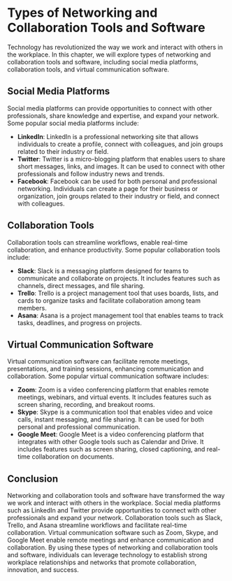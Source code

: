 Types of Networking and Collaboration Tools and Software
===========================================================================================================================

Technology has revolutionized the way we work and interact with others in the workplace. In this chapter, we will explore types of networking and collaboration tools and software, including social media platforms, collaboration tools, and virtual communication software.

Social Media Platforms
----------------------

Social media platforms can provide opportunities to connect with other professionals, share knowledge and expertise, and expand your network. Some popular social media platforms include:

* **LinkedIn**: LinkedIn is a professional networking site that allows individuals to create a profile, connect with colleagues, and join groups related to their industry or field.
* **Twitter**: Twitter is a micro-blogging platform that enables users to share short messages, links, and images. It can be used to connect with other professionals and follow industry news and trends.
* **Facebook**: Facebook can be used for both personal and professional networking. Individuals can create a page for their business or organization, join groups related to their industry or field, and connect with colleagues.

Collaboration Tools
-------------------

Collaboration tools can streamline workflows, enable real-time collaboration, and enhance productivity. Some popular collaboration tools include:

* **Slack**: Slack is a messaging platform designed for teams to communicate and collaborate on projects. It includes features such as channels, direct messages, and file sharing.
* **Trello**: Trello is a project management tool that uses boards, lists, and cards to organize tasks and facilitate collaboration among team members.
* **Asana**: Asana is a project management tool that enables teams to track tasks, deadlines, and progress on projects.

Virtual Communication Software
------------------------------

Virtual communication software can facilitate remote meetings, presentations, and training sessions, enhancing communication and collaboration. Some popular virtual communication software includes:

* **Zoom**: Zoom is a video conferencing platform that enables remote meetings, webinars, and virtual events. It includes features such as screen sharing, recording, and breakout rooms.
* **Skype**: Skype is a communication tool that enables video and voice calls, instant messaging, and file sharing. It can be used for both personal and professional communication.
* **Google Meet**: Google Meet is a video conferencing platform that integrates with other Google tools such as Calendar and Drive. It includes features such as screen sharing, closed captioning, and real-time collaboration on documents.

Conclusion
----------

Networking and collaboration tools and software have transformed the way we work and interact with others in the workplace. Social media platforms such as LinkedIn and Twitter provide opportunities to connect with other professionals and expand your network. Collaboration tools such as Slack, Trello, and Asana streamline workflows and facilitate real-time collaboration. Virtual communication software such as Zoom, Skype, and Google Meet enable remote meetings and enhance communication and collaboration. By using these types of networking and collaboration tools and software, individuals can leverage technology to establish strong workplace relationships and networks that promote collaboration, innovation, and success.
